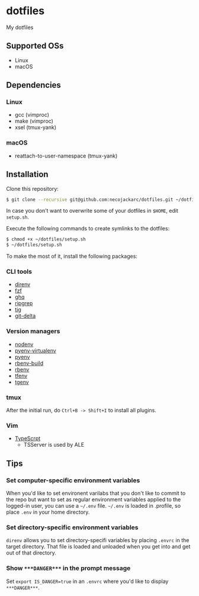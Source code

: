 # dotfiles

My dotfiles

## Supported OSs

* Linux
* macOS

## Dependencies

### Linux

* gcc (vimproc)
* make (vimproc)
* xsel (tmux-yank)

### macOS

* reattach-to-user-namespace (tmux-yank)

## Installation
Clone this repository:

```sh
$ git clone --recursive git@github.com:necojackarc/dotfiles.git ~/dotfiles
```

In case you don't want to overwrite some of your dotfiles in `$HOME`, edit `setup.sh`.

Execute the following commands to create symlinks to the dotfiles:

```sh
$ chmod +x ~/dotfiles/setup.sh
$ ~/dotfiles/setup.sh
```

To make the most of it, install the following packages:

### CLI tools

* [direnv](https://github.com/direnv/direnv)
* [fzf](https://github.com/junegunn/fzf)
* [ghq](https://github.com/motemen/ghq)
* [ripgrep](https://github.com/BurntSushi/ripgrep)
* [tig](https://github.com/jonas/tig)
* [git-delta](https://github.com/dandavison/delta)

### Version managers

* [nodenv](https://github.com/nodenv/nodenv)
* [pyenv-virtualenv](https://github.com/pyenv/pyenv-virtualenv)
* [pyenv](https://github.com/pyenv/pyenv)
* [rbenv-build](https://github.com/rbenv/ruby-build)
* [rbenv](https://github.com/rbenv/rbenv)
* [tfenv](https://github.com/tfutils/tfenv)
* [tgenv](https://github.com/cunymatthieu/tgenv)

### tmux
After the initial run, do `Ctrl+B -> Shift+I` to install all plugins.

### Vim

* [TypeScrpt](https://github.com/Microsoft/TypeScript)
  * TSServer is used by ALE

## Tips

### Set computer-specific environment variables

When you'd like to set environent varilabs that you don't like to commit to the repo but want to set as regular environment variables applied to the logged-in user, you can use a `~/.env` file.
`~/.env` is loaded in .profile, so place `.env` in your home directory.

### Set directory-specific environment variables

`direnv` allows you to set directory-specifi variables by placing `.envrc` in the target directory. That file is loaded and unloaded when you get into and get out of that directory.

### Show `***DANGER***` in the prompt message

Set `export IS_DANGER=true` in an `.envrc` where you'd like to display `***DANGER***`.
